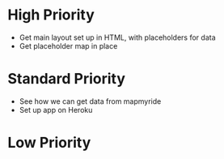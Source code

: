 # High Priority

+   Get main layout set up in HTML, with placeholders for data
+   Get placeholder map in place

# Standard Priority

+   See how we can get data from mapmyride
+   Set up app on Heroku

# Low Priority